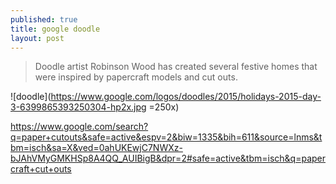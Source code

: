 ```yaml
---
published: true
title: google doodle
layout: post
---
```

> Doodle artist Robinson Wood has created several festive homes that were inspired by papercraft models and cut outs. 

![doodle](https://www.google.com/logos/doodles/2015/holidays-2015-day-3-6399865393250304-hp2x.jpg  =250x)


<https://www.google.com/search?q=paper+cutouts&safe=active&espv=2&biw=1335&bih=611&source=lnms&tbm=isch&sa=X&ved=0ahUKEwjC7NWXz-bJAhVMyGMKHSp8A4QQ_AUIBigB&dpr=2#safe=active&tbm=isch&q=papercraft+cut+outs>